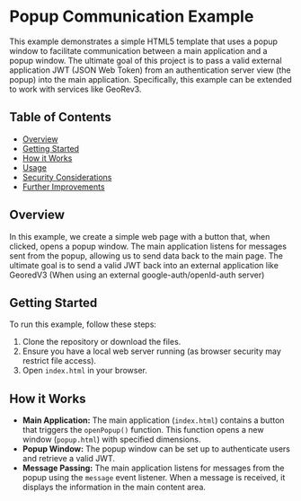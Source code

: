 # Popup Communication Example

This example demonstrates a simple HTML5 template that uses a popup window to facilitate communication between a main application and a popup window. The ultimate goal of this project is to pass a valid external application JWT (JSON Web Token) from an authentication server view (the popup) into the main application. Specifically, this example can be extended to work with services like GeoRev3.

## Table of Contents

- [Overview](#overview)
- [Getting Started](#getting-started)
- [How it Works](#how-it-works)
- [Usage](#usage)
- [Security Considerations](#security-considerations)
- [Further Improvements](#further-improvements)

## Overview

In this example, we create a simple web page with a button that, when clicked, opens a popup window. The main application listens for messages sent from the popup, allowing us to send data back to the main page. The ultimate goal is to send a valid JWT back into an external application like GeoredV3 (When using an external google-auth/openId-auth server)

## Getting Started

To run this example, follow these steps:

1. Clone the repository or download the files.
2. Ensure you have a local web server running (as browser security may restrict file access).
3. Open `index.html` in your browser.

## How it Works

- **Main Application:** The main application (`index.html`) contains a button that triggers the `openPopup()` function. This function opens a new window (`popup.html`) with specified dimensions.
- **Popup Window:** The popup window can be set up to authenticate users and retrieve a valid JWT.
- **Message Passing:** The main application listens for messages from the popup using the `message` event listener. When a message is received, it displays the information in the main content area.
